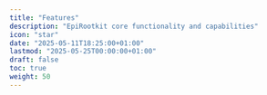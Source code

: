 ```yaml
---
title: "Features"
description: "EpiRootkit core functionality and capabilities"
icon: "star"
date: "2025-05-11T18:25:00+01:00"
lastmod: "2025-05-25T00:00:00+01:00"
draft: false
toc: true
weight: 50
---
```

